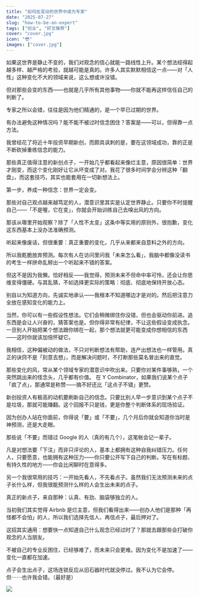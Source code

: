 ```yaml
---
title: "如何在变动的世界中成为专家"
date: "2025-07-27"
slug: "how-to-be-an-expert"
tags: ["创业", "好文推荐"]
cover: "cover.jpg"
icon: "😎"
images: ["cover.jpg"]
---
```

如果这世界是静止不变的，我们对观念的信心就能一路线性上升。某个想法经得起越多样、越严格的考验，就越可能是真的。许多人其实默默相信这一点——对「人性」这种变化不大的领域来说，这么想或许没错。



但对那些会变的东西——也就是几乎所有其他事物——你就不能再这样信任自己的判断了。



专家之所以会错，往往是因为他们精通的，是一个早已过期的世界。



有办法避免这种情况吗？能不能不被过时信念困住？答案是——可以，但得靠一点方法。



我曾经花了将近十年投资早期新创，而颇具讽刺的是，要在这领域成功，靠的正是不断砍掉重练信念的能力。



那些真正值得注意的新创点子，一开始几乎都看起来像烂主意，原因很简单：世界才刚变，而这个变化刚好让它从坏变成了对。我花了很多时间学会分辨这种「翻盘」，而这套技巧，其实也能套用在一切新想法上。



第一步，养成一种信念：世界一定会变。



那些对自己观点越来越笃定的人，潜意识里其实是认定世界静止。只要你不时提醒自己——「不是喔，它在变」，你就会开始训练自己去嗅出风的方向。



那该从哪里开始观察？除了「人性不太变」这条中等实用的原则外，很抱歉，变化这东西基本上没办法准确预测。



听起来像废话，但很重要：真正重要的变化，几乎从来都来自意料之外的方向。



所以我乾脆放弃预测。每次有人在访问里问我「未来怎么看」，我脑中都像没读书的考生一样拼命乱掰出一个听起来不错的答案。



但这不是因为我懒。恰好相反——我觉得，预测未来不但命中率可怜，还会让你思维变得僵硬。与其乱猜，不如选择更实际的策略：彻底、彻底地保持开放心态。



别自以为知道方向，先诚实地承认——我根本不知道哪边才是对的。然后把注意力全放在感知变化的能力上。



当然，你可以有一些假设性想法。它们会稍微绑住你没错，但也会驱动你前进。追东西是会让人兴奋的，猜答案也是。但你得非常有纪律，不让这些假设变成执念。
一旦别人开始把某个想法跟你绑在一起，那个想法就更可能变成你想相信的东西——这时你就该加倍怀疑它。



我相信，这种偏被动的做法，不只对判断想法有帮助，连产出想法也一样管用。真正的诀窍不是「刻意去想」，而是解决问题时，不打断那些莫名冒出来的直觉。



那些变化的风，常从某个领域专家的潜意识中吹出来。只要你对某件事够熟，一个突然跳出来的怪念头，几乎都有价值。
在 Y Combinator，如果我们说某个点子「疯了点」，那通常是称赞——搞不好还比「这点子不错」更赞。



新创投资人有极高的动机要刷新自己的信念。只要比别人早一步意识到某个点子不是垃圾，那就可能赚翻。这个回报不只是钱，更是你整个判断体系的现场验证。



因为创办人站在你面前，你得说「要」或「不要」，几个月后你就会知道你当时是神预测，还是大走眼。



那些说「不要」而错过 Google 的人（真的有几个），这笔帐会记一辈子。



凡是对想法要「下注」而非只评论的人，基本上都拥有这种自我纠错压力。任何人，只要愿意，也能拥有这种压力——你只要公开写下自己的判断。写在有标题、有持久性的地方——你会比闲聊时在意得多。



另一个我很常用的技巧：一开始先看人，不先看点子。虽然我们无法预测未来的点子长什么样，但我很能预测什么样的人会生出未来的点子。



真正的新点子，来自那种：认真、有劲、脑袋够独立的人。



当初我们其实觉得 Airbnb 是烂主意，但我们看得出来——创办人他们是那种「再怪都不会怕」的人，所以我们选择先信人、再信点子，最后押对了。



这招其实通用：想要快一点知道自己什么观念已经过时了？那就去跟那些会打破你观念的人当朋友。



不被自己的专业反困住，已经够难了，而未来只会更难。因为变化不是加速了——变化一直都在加速。



点子会生出点子，这场连锁反应从旧石器时代就没停过。我不认为它会停。
但⋯⋯也许我会错。（最好是）




![](https://prod-files-secure.s3.us-west-2.amazonaws.com/112d0858-5090-4d34-a606-b75eb8d65fd2/46476355-9cf3-4e99-9b7a-3531bc426380/1000202064.png?X-Amz-Algorithm=AWS4-HMAC-SHA256&X-Amz-Content-Sha256=UNSIGNED-PAYLOAD&X-Amz-Credential=ASIAZI2LB4665EWT5VSV%2F20251011%2Fus-west-2%2Fs3%2Faws4_request&X-Amz-Date=20251011T064039Z&X-Amz-Expires=3600&X-Amz-Security-Token=IQoJb3JpZ2luX2VjEGYaCXVzLXdlc3QtMiJHMEUCIQCMqeE24tq0VhnJnOgqQNyE46ThpEBaF8kiwNUSVKR7UAIgC%2F1dMkBrn%2F8fnrCLksP%2FMRqT0QTONJTbv1iMaiWklm8qiAQI%2F%2F%2F%2F%2F%2F%2F%2F%2F%2F%2F%2FARAAGgw2Mzc0MjMxODM4MDUiDATw1Fc34iRH%2ByzufSrcA0xcCoCfEJcDfehpBYYmTm9zuI4N3cA9LY%2BZIF3cuHrImYvykwHMFVeQiF5FAlrMAXi4ecLgB6bCV9LvBci9JReADEgFyW0RlX8RTzHQ0WkeQn1LGFpCLeT8oBor3MIZrJ23pYRPS4V633n%2FWJcs9QqxXd1CYtre1kxhzJIrlfjwNUsmLMV9E8LLtyQ%2FwNbtR4dKoXURfGKrV%2FJ6QwfJGYwKJ%2Bxq%2BjTEKDbgBHQDcP%2Fcyx6vYM%2B7lGF4etosnHId1xZOuM2cpzMWERtkft7YohkMq9vCwRACMbk4Osy99OyU4gpPwTNOVX0goRWGDH2so4rCiEkWuIw1YYQSSXWr2V8WL6DdIP%2FsOYcQhrxL8XZC7Pt60Crq97hqZjDmmu44sTbo9mCVQ9Ty02RIsHJcgKNQ9I4wWyd0%2BhoMLszBt0%2FR6nKw930BiNATwsvsZf1%2BMxRyEf6pocwxE4rpTziwwydWuZGXC4nJIrxBEDCQVDVnfQi3KmZrDCoYleUVeXnyhiNSBPJiXGCE3zSjfKdPUXh323Pzpbx7JBpETYHmDzwO8QRCJutAsAK3bxmw75lE2ubpNOSYJV326BL2bSTuS7Tw8Mk5OTYXT6KN19fJcpiGl62Wv9IqDCe2a%2Fz5MMnip8cGOqUBncP8uS1Yf8vEALZ7Z8ym8a3bG1EGMCZgGycesWkW1nvA2G3XTVxAgRmQQffhMypHIHyLmnNcyeJ1k8JDqKgRHVqRMDrEaqp%2Fo9uNWpkNyu6DJh5Y%2FwTH%2F7bNhxRbEA2LEBpVCL6JS3ayciBv152nBhCZj8jK1if5jTdJStkTsiUZoFbzhhKmI0WeK53%2FDiEeCErIj7B8CCbmEC0iguQcBBdkF%2FgL&X-Amz-Signature=436234ccb9f19f34b421124eace5a4bc4f3552cdf7dccbaff051f3ecadd8b252&X-Amz-SignedHeaders=host&x-amz-checksum-mode=ENABLED&x-id=GetObject)

